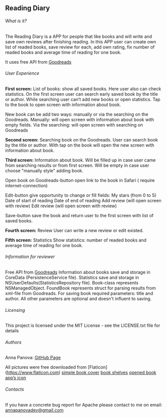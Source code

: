 ## Reading Diary

###### What is it?

The Reading Diary is a APP for people that like books and will write and save own reviews after finishing reading.
In this APP user can create own list of readed books, save review for each, add own rating, fix number of readed books and average time of reading for one book.

It uses free API from [Goodreads]( www.goodreads.com)

###### User Experience
**First screen:** List of books: show all saved books. Here user also can check statistics.
On the first screen user can search early saved book by the title or author.
While searching user can’t add new books or open statistics.
Tap to the book to open screen with information about book.

New book can be add two ways: manually or via the searching on the Goodreads.
Manually: will open screen with information about book with empty fields.
Via the searching: will open screen with searching on Goodreads

**Second screen:** Searching book on the Goodreads.
User can search book by the title or author.
With tap on the book will open the new screen with information about book.

**Third screen:**  Information about book.
Will be filled up in case user came from searching results or from first screen.
Will be  empty in case user choose "manually style" adding book.

Open book on Goodreads-button open link to the book in Safari ( require internet-connection)

Edit-button give opportunity to change or fill fields:
My stars (from 0 to 5)
Date of start of reading
Date of end of reading
Add review (will open screen with review)
Edit review (will open screen with review)

Save-button save the book and return user to the first screen with list of saved books.

**Fourth screen:** Review
User can write  a new review or edit existed.

**Fifth screen:** Statistics
Show statistics: number of readed books and average time of reading for one book.

###### Information for reviewer
Free API from [Goodreads]( www.goodreads.com)
Information about books save and storage in CoreData (PersistenceService file).
Statistics save and storage in NSUserDefaults(StatisticsRepository file).
Book-class represents NSManagedObject.
FoundBook represents struct for parsing results from xml-file from Goodreads.
For saving book required parameters: title and author. All other parameters are optional and doesn't influent to saving.

###### Licensing

This project is licensed under the MIT License - see the LICENSE.txt file for details

###### Authors

Anna Panova:  [GitHub Page]( https://github.com/AnnaPanova)

All pictures were free downloaded from [Flaticon] (https://www.flaticon.com)
[simple book cover](https://www.flaticon.com/free-icon/agenda_149809)
[book shelves](https://www.flaticon.com/free-icon/books_1258334#term=book%20shelves&page=1&position=9)
[opened book](https://www.flaticon.com/free-icon/open-book_182321#term=book&page=1&position=1)
[app’s icon](https://www.flaticon.com/free-icon/notebook_1049834#term=diary&page=3&position=56)

###### Contacts

If you have a concrete bug report for Apache please contact to me on email: annapanovadev@gmail.com

